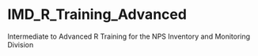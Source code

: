 # IMD_R_Training_Advanced
Intermediate to Advanced R Training for the NPS Inventory and Monitoring Division
